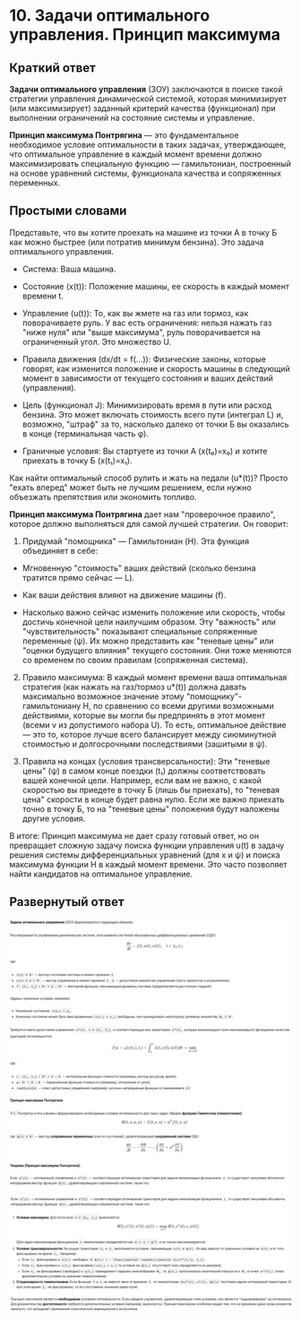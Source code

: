 # 10. Задачи оптимального управления. Принцип максимума

## Краткий ответ

**Задачи оптимального управления** (ЗОУ) заключаются в поиске такой стратегии управления динамической системой, которая минимизирует (или максимизирует) заданный критерий качества (функционал) при выполнении ограничений на состояние системы и управление. 

**Принцип максимума Понтрягина** — это фундаментальное необходимое условие оптимальности в таких задачах, утверждающее, что оптимальное управление в каждый момент времени должно максимизировать специальную функцию — гамильтониан, построенный на основе уравнений системы, функционала качества и сопряженных переменных.

## Простыми словами

Представьте, что вы хотите проехать на машине из точки А в точку Б как можно быстрее (или потратив минимум бензина). Это задача оптимального управления.

- Система: Ваша машина.

- Состояние (x(t)): Положение машины, ее скорость в каждый момент времени t.

- Управление (u(t)): То, как вы жмете на газ или тормоз, как поворачиваете руль. У вас есть ограничения: нельзя нажать газ "ниже нуля" или "выше максимума", руль поворачивается на ограниченный угол. Это множество U.

- Правила движения (dx/dt = f(...)): Физические законы, которые говорят, как изменится положение и скорость машины в следующий момент в зависимости от текущего состояния и ваших действий (управления).

- Цель (функционал J): Минимизировать время в пути или расход бензина. Это может включать стоимость всего пути (интеграл L) и, возможно, "штраф" за то, насколько далеко от точки Б вы оказались в конце (терминальная часть φ).

- Граничные условия: Вы стартуете из точки А (x(t₀)=x₀) и хотите приехать в точку Б (x(t₁)=x₁).

Как найти оптимальный способ рулить и жать на педали (u*(t))? Просто "ехать вперед" может быть не лучшим решением, если нужно объезжать препятствия или экономить топливо.

**Принцип максимума Понтрягина** дает нам "проверочное правило", которое должно выполняться для самой лучшей стратегии. Он говорит:

1. Придумай "помощника" — Гамильтониан (H). Эта функция объединяет в себе:

- Мгновенную "стоимость" ваших действий (сколько бензина тратится прямо сейчас — L).

- Как ваши действия влияют на движение машины (f).

- Насколько важно сейчас изменить положение или скорость, чтобы достичь конечной цели наилучшим образом. Эту "важность" или "чувствительность" показывают специальные сопряженные переменные (ψ). Их можно представить как "теневые цены" или "оценки будущего влияния" текущего состояния. Они тоже меняются со временем по своим правилам (сопряженная система).

2. Правило максимума: В каждый момент времени ваша оптимальная стратегия (как нажать на газ/тормоз u*(t)) должна давать максимально возможное значение этому "помощнику"-гамильтониану H, по сравнению со всеми другими возможными действиями, которые вы могли бы предпринять в этот момент (всеми v из допустимого набора U). То есть, оптимальное действие — это то, которое лучше всего балансирует между сиюминутной стоимостью и долгосрочными последствиями (зашитыми в ψ).

3. Правила на концах (условия трансверсальности): Эти "теневые цены" (ψ) в самом конце поездки (t₁) должны соответствовать вашей конечной цели. Например, если вам не важно, с какой скоростью вы приедете в точку Б (лишь бы приехать), то "теневая цена" скорости в конце будет равна нулю. Если же важно приехать точно в точку Б, то на "теневые цены" положения будут наложены другие условия.

В итоге: Принцип максимума не дает сразу готовый ответ, но он превращает сложную задачу поиска функции управления u(t) в задачу решения системы дифференциальных уравнений (для x и ψ) и поиска максимума функции H в каждый момент времени. Это часто позволяет найти кандидатов на оптимальное управление.

## Развернутый ответ

![alt text](image.png)
![alt text](image-1.png)
![alt text](image-2.png)